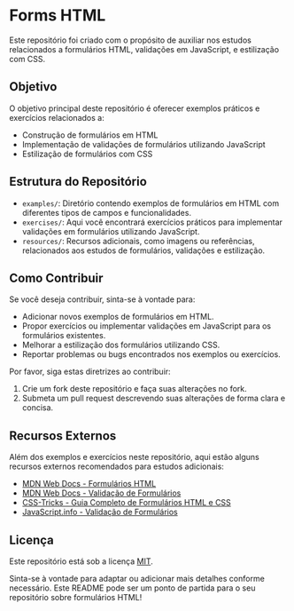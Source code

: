 
# Forms HTML

Este repositório foi criado com o propósito de auxiliar nos estudos relacionados a formulários HTML, validações em JavaScript, e estilização com CSS.

## Objetivo

O objetivo principal deste repositório é oferecer exemplos práticos e exercícios relacionados a:

- Construção de formulários em HTML
- Implementação de validações de formulários utilizando JavaScript
- Estilização de formulários com CSS

## Estrutura do Repositório

- `examples/`: Diretório contendo exemplos de formulários em HTML com diferentes tipos de campos e funcionalidades.
- `exercises/`: Aqui você encontrará exercícios práticos para implementar validações em formulários utilizando JavaScript.
- `resources/`: Recursos adicionais, como imagens ou referências, relacionados aos estudos de formulários, validações e estilização.

## Como Contribuir

Se você deseja contribuir, sinta-se à vontade para:

- Adicionar novos exemplos de formulários em HTML.
- Propor exercícios ou implementar validações em JavaScript para os formulários existentes.
- Melhorar a estilização dos formulários utilizando CSS.
- Reportar problemas ou bugs encontrados nos exemplos ou exercícios.

Por favor, siga estas diretrizes ao contribuir:

1. Crie um fork deste repositório e faça suas alterações no fork.
2. Submeta um pull request descrevendo suas alterações de forma clara e concisa.

## Recursos Externos

Além dos exemplos e exercícios neste repositório, aqui estão alguns recursos externos recomendados para estudos adicionais:

- [MDN Web Docs - Formulários HTML](https://developer.mozilla.org/pt-BR/docs/Web/HTML/Element/form)
- [MDN Web Docs - Validação de Formulários](https://developer.mozilla.org/pt-BR/docs/Learn/Forms/Form_validation)
- [CSS-Tricks - Guia Completo de Formulários HTML e CSS](https://css-tricks.com/guide-html-forms-browsers-can-understand/)
- [JavaScript.info - Validação de Formulários](https://javascript.info/forms-validation)

## Licença

Este repositório está sob a licença [MIT](LICENSE).

Sinta-se à vontade para adaptar ou adicionar mais detalhes conforme necessário. Este README pode ser um ponto de partida para o seu repositório sobre formulários HTML!

